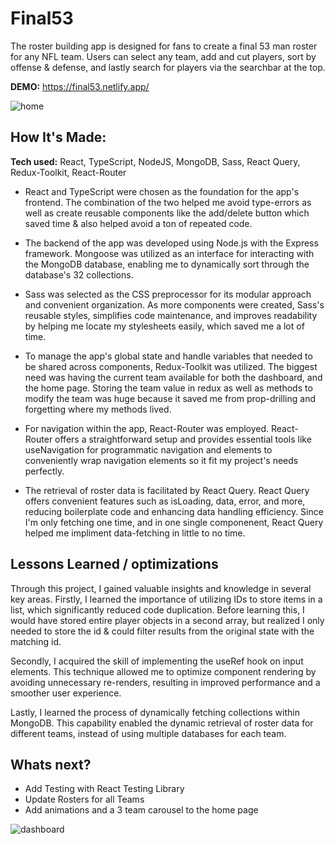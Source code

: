 # Final53

The roster building app is designed for fans to create a final 53 man roster for any NFL team. Users can select any team, add and cut players, sort by offense & defense, and lastly search for players via the searchbar at the top. 

**DEMO:** https://final53.netlify.app/

![home](https://github.com/mmcbride2929/Roster-Predictor-V2/assets/77947488/067fe514-1364-46cb-954d-b8110dfd0b95)

## How It's Made:

**Tech used:** React, TypeScript, NodeJS, MongoDB, Sass, React Query, Redux-Toolkit, React-Router

- React and TypeScript were chosen as the foundation for the app's frontend. The combination of the two helped me avoid type-errors as well as create reusable components like the add/delete button which saved time & also helped avoid a ton of repeated code. 

- The backend of the app was developed using Node.js with the Express framework. Mongoose was utilized as an interface for interacting with the MongoDB database, enabling me to dynamically sort through the database's 32 collections.

- Sass was selected as the CSS preprocessor for its modular approach and convenient organization. As more components were created, Sass's reusable styles, simplifies code maintenance, and improves readability by helping me locate my stylesheets easily, which saved me a lot of time.

- To manage the app's global state and handle variables that needed to be shared across components, Redux-Toolkit was utilized. The biggest need was having the current team available for both the dashboard, and the home page. Storing the team value in redux as well as methods to modify the team was huge because it saved me from prop-drilling and forgetting where my methods lived.

- For navigation within the app, React-Router was employed. React-Router offers a straightforward setup and provides essential tools like useNavigation for programmatic navigation and <Link> elements to conveniently wrap navigation elements so it fit my project's needs perfectly.

- The retrieval of roster data is facilitated by React Query. React Query offers convenient features such as isLoading, data, error, and more, reducing boilerplate code and enhancing data handling efficiency. Since I'm only fetching one time, and in one single componenent, React Query helped me impliment data-fetching in little to no time.

## Lessons Learned / optimizations
  
Through this project, I gained valuable insights and knowledge in several key areas. Firstly, I learned the importance of utilizing IDs to store items in a list, which significantly reduced code duplication. Before learning this, I would have stored entire player objects in a second array, but realized I only needed to store the id & could filter results from the original state with the matching id.

Secondly, I acquired the skill of implementing the useRef hook on input elements. This technique allowed me to optimize component rendering by avoiding unnecessary re-renders, resulting in improved performance and a smoother user experience.

Lastly, I learned the process of dynamically fetching collections within MongoDB. This capability enabled the dynamic retrieval of roster data for different teams, instead of using multiple databases for each team. 


## Whats next?
- Add Testing with React Testing Library
- Update Rosters for all Teams
- Add animations and a 3 team carousel to the home page

![dashboard](https://github.com/mmcbride2929/Roster-Predictor-V2/assets/77947488/0f12fffb-1a28-40dc-8e5c-7800fef569a9)
